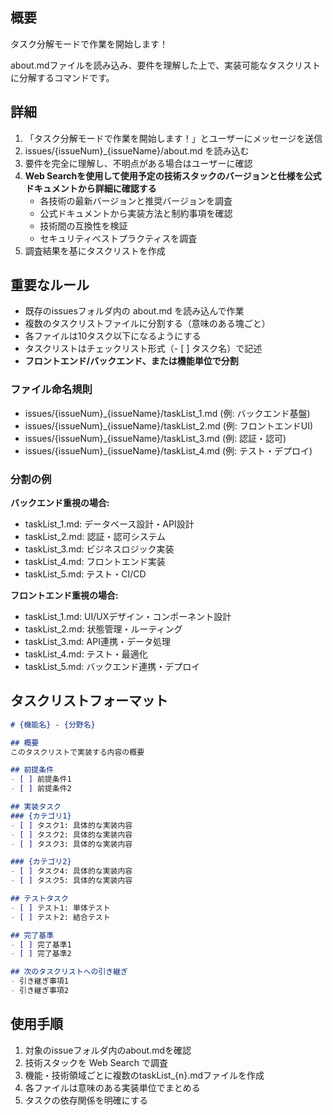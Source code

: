 ## 概要
タスク分解モードで作業を開始します！

about.mdファイルを読み込み、要件を理解した上で、実装可能なタスクリストに分解するコマンドです。

## 詳細
1. 「タスク分解モードで作業を開始します！」とユーザーにメッセージを送信
2. issues/{issueNum}_{issueName}/about.md を読み込む
3. 要件を完全に理解し、不明点がある場合はユーザーに確認
4. **Web Searchを使用して使用予定の技術スタックのバージョンと仕様を公式ドキュメントから詳細に確認する**
   - 各技術の最新バージョンと推奨バージョンを調査
   - 公式ドキュメントから実装方法と制約事項を確認
   - 技術間の互換性を検証
   - セキュリティベストプラクティスを調査
5. 調査結果を基にタスクリストを作成

## 重要なルール
- 既存のissuesフォルダ内の about.md を読み込んで作業
- 複数のタスクリストファイルに分割する（意味のある塊ごと）
- 各ファイルは10タスク以下になるようにする
- タスクリストはチェックリスト形式（- [ ] タスク名）で記述
- **フロントエンド/バックエンド、または機能単位で分割**

### ファイル命名規則
- issues/{issueNum}_{issueName}/taskList_1.md (例: バックエンド基盤)
- issues/{issueNum}_{issueName}/taskList_2.md (例: フロントエンドUI)
- issues/{issueNum}_{issueName}/taskList_3.md (例: 認証・認可)
- issues/{issueNum}_{issueName}/taskList_4.md (例: テスト・デプロイ)

### 分割の例
**バックエンド重視の場合:**
- taskList_1.md: データベース設計・API設計
- taskList_2.md: 認証・認可システム
- taskList_3.md: ビジネスロジック実装
- taskList_4.md: フロントエンド実装
- taskList_5.md: テスト・CI/CD

**フロントエンド重視の場合:**
- taskList_1.md: UI/UXデザイン・コンポーネント設計
- taskList_2.md: 状態管理・ルーティング
- taskList_3.md: API連携・データ処理
- taskList_4.md: テスト・最適化
- taskList_5.md: バックエンド連携・デプロイ

## タスクリストフォーマット
```markdown
# {機能名} - {分野名}

## 概要
このタスクリストで実装する内容の概要

## 前提条件
- [ ] 前提条件1
- [ ] 前提条件2

## 実装タスク
### {カテゴリ1}
- [ ] タスク1: 具体的な実装内容
- [ ] タスク2: 具体的な実装内容
- [ ] タスク3: 具体的な実装内容

### {カテゴリ2}
- [ ] タスク4: 具体的な実装内容
- [ ] タスク5: 具体的な実装内容

## テストタスク
- [ ] テスト1: 単体テスト
- [ ] テスト2: 結合テスト

## 完了基準
- [ ] 完了基準1
- [ ] 完了基準2

## 次のタスクリストへの引き継ぎ
- 引き継ぎ事項1
- 引き継ぎ事項2
```

## 使用手順
1. 対象のissueフォルダ内のabout.mdを確認
2. 技術スタックを Web Search で調査
3. 機能・技術領域ごとに複数のtaskList_{n}.mdファイルを作成
4. 各ファイルは意味のある実装単位でまとめる
5. タスクの依存関係を明確にする